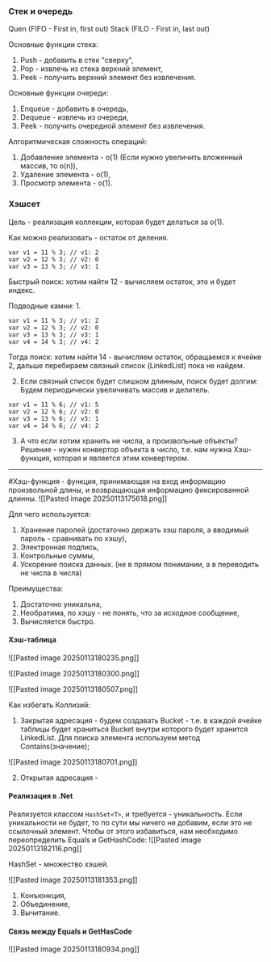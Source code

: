 ### Стек и очередь

Quen (FIFO - First in, first out)
Stack (FILO - First in, last out)

Основные функции стека:
1. Push - добавить в стек "сверху",
2. Pop - извлечь из стека верхний элемент,
3. Peek - получить верхний элемент без извлечения.

Основные функции очереди:
1. Enqueue - добавить в очередь,
2. Dequeue - извлечь из очереди,
3. Peek - получить очередной элемент без извлечения.

Алгоритмическая сложность операций:
1. Добавление элемента - о(1) (Если нужно увеличить вложенный массив, то о(n)),
2. Удаление элемента - о(1),
3. Просмотр элемента - о(1).

### Хэшсет

Цель - реализация коллекции, которая будет делаться за о(1).

Как можно реализовать - остаток от деления.
```
var v1 = 11 % 3; // v1: 2
var v2 = 12 % 3; // v2: 0
var v3 = 13 % 3; // v3: 1
```
Быстрый поиск: хотим найти 12 - вычисляем остаток, это и будет индекс.

Подводные камни:
1. 
```
var v1 = 11 % 3; // v1: 2
var v2 = 12 % 3; // v2: 0
var v3 = 13 % 3; // v3: 1
var v4 = 14 % 3; // v4: 2
```
Тогда поиск: хотим найти 14 - вычисляем остаток, обращаемся к ячейке 2, дальше перебираем связный список (LinkedList) пока не найдем.

2. Если связный список будет слишком длинным, поиск будет долгим:
Будем периодически увеличивать массив и делитель.
```
var v1 = 11 % 6; // v1: 5
var v2 = 12 % 6; // v2: 0
var v3 = 13 % 6; // v3: 1
var v4 = 14 % 6; // v4: 2
```

3. А что если хотим хранить не числа, а произвольные объекты?
Решение - нужен конвертор объекта в число, т.е. нам нужна Хэш-функция, которая и является этим конвертером.
_______________________________
#Хэш-функция - функция, принимающая на вход информацию произвольной длины, и возвращающая информацию фиксированной длинны.
![[Pasted image 20250113175618.png]]

Для чего используется:
1. Хранение паролей (достаточно держать хэш пароля, а вводимый пароль - сравнивать по хэшу),
2. Электронная подпись,
3. Контрольные суммы,
4. Ускорение поиска данных. (не в прямом понимании, а в переводить не числа в числа)

Преимущества:
1. Достаточно уникальна,
2. Необратима, по хэшу - не понять, что за исходное сообщение,
3. Вычисляется быстро.

#### Хэш-таблица
 ![[Pasted image 20250113180235.png]]

![[Pasted image 20250113180300.png]]

![[Pasted image 20250113180507.png]]

Как избегать Коллизий:
1. Закрытая адресация - будем создавать Bucket - т.е. в каждой ячейке таблицы будет храниться Bucket внутри которого будет хранится LinkedList.
Для поиска элемента используем метод Contains(значение);

![[Pasted image 20250113180701.png]]

2. Открытая адресация -


#### Реализация в .Net
Реализуется классом `HashSet<T>`, и требуется - уникальность. Если уникальности не будет, то по сути мы ничего не добавим, если это не ссылочный элемент.
Чтобы от этого избавиться, нам необходимо переопределить Equals и GetHashCode:
![[Pasted image 20250113182116.png]]

HashSet - множество хэшей.

![[Pasted image 20250113181353.png]]

1. Конъюнкция,
2. Объединение,
3. Вычитание.
#### Связь между Equals и GetHasCode
![[Pasted image 20250113180934.png]]